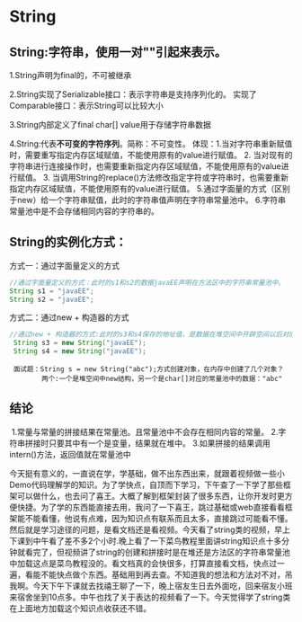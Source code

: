 # String

## String:字符串，使用一对""引起来表示。

1.String声明为final的，不可被继承

2.String实现了Serializable接口：表示字符串是支持序列化的。
            实现了Comparable接口：表示String可以比较大小

3.String内部定义了final char[] value用于存储字符串数据

4.String:代表**不可变的字符序列**。简称：不可变性。
        体现：1.当对字符串重新赋值时，需要重写指定内存区域赋值，不能使用原有的value进行赋值。
            	 2. 当对现有的字符串进行连接操作时，也需要重新指定内存区域赋值，不能使用原有的value进行赋值。
                          	3. 当调用String的replace()方法修改指定字符或字符串时，也需要重新指定内存区域赋值，不能使用原有的value进行赋值。
5.通过字面量的方式（区别于new）给一个字符串赋值，此时的字符串值声明在字符串常量池中。
6.字符串常量池中是不会存储相同内容的字符串的。

## String的实例化方式：

方式一：通过字面量定义的方式

```java
//通过字面量定义的方式：此时的s1和s2的数据javaEE声明在方法区中的字符串常量池中。
String s1 = "javaEE";
String s2 = "javaEE";
```

方式二：通过new + 构造器的方式

```java
//通过new + 构造器的方式:此时的s3和s4保存的地址值，是数据在堆空间中开辟空间以后对应的地址值。
 String s3 = new String("javaEE");
 String s4 = new String("javaEE");
```

     面试题：String s = new String("abc");方式创建对象，在内存中创建了几个对象？
            两个:一个是堆空间中new结构，另一个是char[]对应的常量池中的数据："abc"
## 结论
​    1.常量与常量的拼接结果在常量池。且常量池中不会存在相同内容的常量。
​    2.字符串拼接时只要其中有一个是变量，结果就在堆中。
​    3.如果拼接的结果调用intern()方法，返回值就在常量池中

今天挺有意义的，一直说在学，学基础，做不出东西出来，就跟着视频做一些小Demo代码理解学的知识。为了学快点，自顶而下学习，下午查了一下学了那些框架可以做什么，也去问了喜王。大概了解到框架封装了很多东西，让你开发时更方便快捷。为了学的东西能直接去用，我问了一下喜王，跳过基础或web直接看看框架能不能看懂，他说有点难，因为知识点有联系而且太多，直接跳过可能看不懂。然后就是学习途径的问题，是看文档还是看视频。今天看了string类的视频，早上下课到中午看了差不多2个小时.晚上看了一下菜鸟教程里面讲string知识点十多分钟就看完了，但视频讲了string的创建和拼接时是在堆还是方法区的字符串常量池中加载这点是菜鸟教程没的。看文档真的会快很多，打算直接看文档，快点过一遍，看能不能快点做个东西。基础用到再去查。不知道我的想法和方法对不对，吊我啊。今天下午下课就去找禧王聊了一下，晚上宿友生日去外面吃，回来宿友小班来宿舍坐到10点多。中午也找了关于表达的视频看了一下。今天觉得学了string类在上面地方加载这个知识点收获还不错。